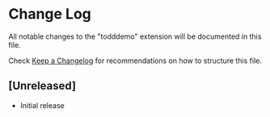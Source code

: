 # Change Log
All notable changes to the "todddemo" extension will be documented in this file.

Check [Keep a Changelog](http://keepachangelog.com/) for recommendations on how to structure this file.

## [Unreleased]
- Initial release